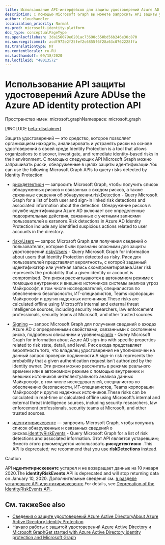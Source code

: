 ```yaml
---
title: Использование API-интерфейсов для защиты удостоверений Azure AD
description: С помощью Microsoft Graph вы можете запросить API защиты удостоверений для получения сведений о риске, обнаруженном службой Azure AD Identity Protection.
author: cloudhandler
localization_priority: Normal
ms.prod: microsoft-identity-platform
doc_type: conceptualPageType
ms.openlocfilehash: 3da156079e6201ac73690c550bd56b246e30c870
ms.sourcegitcommit: acdf972e2f25fef2c6855f6f28a63c0762228ffa
ms.translationtype: MT
ms.contentlocale: ru-RU
ms.lasthandoff: 09/18/2020
ms.locfileid: "48013572"
---
```

# <a name="use-the-azure-ad-identity-protection-api"></a><span data-ttu-id="ce829-103">Использование API защиты удостоверений Azure AD</span><span class="sxs-lookup"><span data-stu-id="ce829-103">Use the Azure AD identity protection API</span></span>

<span data-ttu-id="ce829-104">Пространство имен: microsoft.graph</span><span class="sxs-lookup"><span data-stu-id="ce829-104">Namespace: microsoft.graph</span></span>

[!INCLUDE [beta-disclaimer](../../includes/beta-disclaimer.md)]

<span data-ttu-id="ce829-105">Защита удостоверений — это средство, которое позволяет организациям находить, анализировать и устранять риски на основе удостоверений в своей среде.</span><span class="sxs-lookup"><span data-stu-id="ce829-105">Identity Protection is a tool that allows organizations to discover, investigate, and remediate identity-based risks in their environment.</span></span> <span data-ttu-id="ce829-106">С помощью следующих API Microsoft Graph можно запрашивать риски, обнаруженные в целях защиты идентификации.</span><span class="sxs-lookup"><span data-stu-id="ce829-106">You can use the following Microsoft Graph APIs to query risks detected by Identity Protection:</span></span> 

* <span data-ttu-id="ce829-107">[рискдетектион](riskdetection.md) — запросить Microsoft Graph, чтобы получить список обнаруженных рисков и связанных с входом рисков, а также связанные сведения об обнаружении.</span><span class="sxs-lookup"><span data-stu-id="ce829-107">[riskDetection](riskdetection.md) - Query Microsoft Graph for a list of both user and sign-in linked risk detections and associated information about the detection.</span></span> <span data-ttu-id="ce829-108">Обнаружение рисков в службе идентификации Azure AD включает все определенные подозрительные действия, связанные с учетными записями пользователей в каталоге.</span><span class="sxs-lookup"><span data-stu-id="ce829-108">Risk detections in Azure AD Identity Protection include any identified suspicious actions related to user accounts in the directory.</span></span>

* <span data-ttu-id="ce829-109">[riskyUsers](riskyuser.md) — запрос Microsoft Graph для получения сведений о пользователях, которые были признаны опасными для защиты удостоверений.</span><span class="sxs-lookup"><span data-stu-id="ce829-109">[riskyUsers](riskyuser.md) - Query Microsoft Graph for information about users that Identity Protection detected as risky.</span></span> <span data-ttu-id="ce829-110">Риск для пользователей представляет вероятность, с которой заданный идентификатор или учетная запись скомпрометирована.</span><span class="sxs-lookup"><span data-stu-id="ce829-110">User risk represents the probability that a given identity or account is compromised.</span></span> <span data-ttu-id="ce829-111">Эти риски рассчитываются в автономном режиме с помощью внутренних и внешних источников системы анализа угроз Майкрософт, в том числе исследователей, специалистов по обеспечению безопасности, ИТ-специалистов, Teams корпорации Майкрософт и других надежных источников.</span><span class="sxs-lookup"><span data-stu-id="ce829-111">These risks are calculated offline using Microsoft’s internal and external threat intelligence sources, including security researchers, law enforcement professionals, security teams at Microsoft, and other trusted sources.</span></span>

* <span data-ttu-id="ce829-112">[Signing](signin.md) — запрос Microsoft Graph для получения сведений о входах Azure AD с определенными свойствами, связанными с состоянием риска, подробным описанием и уровнем.</span><span class="sxs-lookup"><span data-stu-id="ce829-112">[signIn](signin.md) - Query Microsoft Graph for information about Azure AD sign-ins with specific properties related to risk state, detail, and level.</span></span> <span data-ttu-id="ce829-113">Риск входа представляет вероятность того, что владелец удостоверения не уполномочен на данный запрос проверки подлинности.</span><span class="sxs-lookup"><span data-stu-id="ce829-113">A sign-in risk represents the probability that a given authentication request isn’t authorized by the identity owner.</span></span> <span data-ttu-id="ce829-114">Эти риски можно рассчитать в режиме реального времени или в автономном режиме с помощью внутренних и внешних источников интеллектуального анализа данных Майкрософт, в том числе исследователей, специалистов по обеспечению безопасности, ИТ-специалистов, Teams корпорации Майкрософт и других надежных источников.</span><span class="sxs-lookup"><span data-stu-id="ce829-114">These risks can be calculated in real-time or calculated offline using Microsoft’s internal and external threat intelligence sources, including security researchers, law enforcement professionals, security teams at Microsoft, and other trusted sources.</span></span>

* <span data-ttu-id="ce829-115">[идентитирискевентс](identityriskevent.md) — запросить Microsoft Graph, чтобы получить список обнаруженных и связанных сведений о рисках.</span><span class="sxs-lookup"><span data-stu-id="ce829-115">[identityRiskEvents](identityriskevent.md) - Query Microsoft Graph for a list of risk detections and associated information.</span></span> <span data-ttu-id="ce829-116">Этот API является устаревшим; Вместо этого рекомендуется использовать **рискдетектионс** .</span><span class="sxs-lookup"><span data-stu-id="ce829-116">This API is deprecated; we recommend that you use **riskDetections** instead.</span></span>

>[!CAUTION]
><span data-ttu-id="ce829-117">API **идентитирискевентс** устарел и не возвращает данные на 10 января 2020.</span><span class="sxs-lookup"><span data-stu-id="ce829-117">The **identityRiskEvents** API is deprecated and will stop returning data on January 10, 2020.</span></span> <span data-ttu-id="ce829-118">Дополнительные сведения см. [в разделе устаревшее API идентитирискевентс](https://developer.microsoft.com/office/blogs/deprecatation-of-the-identityriskevents-api/).</span><span class="sxs-lookup"><span data-stu-id="ce829-118">For details, see [Deprecation of the IdentityRiskEvents API](https://developer.microsoft.com/office/blogs/deprecatation-of-the-identityriskevents-api/).</span></span>

## <a name="see-also"></a><span data-ttu-id="ce829-119">См. также</span><span class="sxs-lookup"><span data-stu-id="ce829-119">See also</span></span>

* [<span data-ttu-id="ce829-120">Сведения о защите удостоверений Azure Active Directory</span><span class="sxs-lookup"><span data-stu-id="ce829-120">About Azure Active Directory Identity Protection</span></span>](https://docs.microsoft.com/azure/active-directory/identity-protection/overview-identity-protection)
* [<span data-ttu-id="ce829-121">Начало работы с защитой удостоверений Azure Active Directory и Microsoft Graph</span><span class="sxs-lookup"><span data-stu-id="ce829-121">Get started with Azure Active Directory identity protection and Microsoft Graph</span></span>](https://docs.microsoft.com/azure/active-directory/identity-protection/howto-identity-protection-graph-api)


